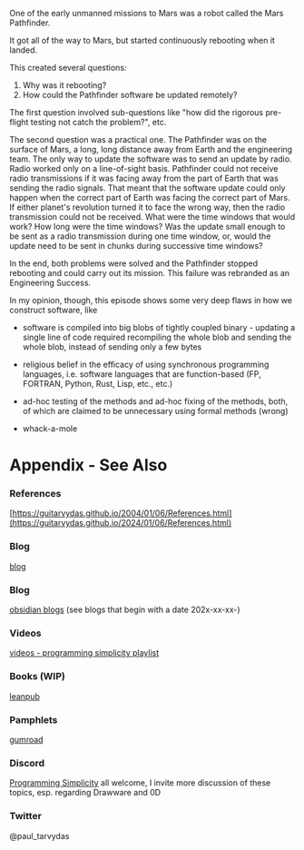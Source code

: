
One of the early unmanned missions to Mars was a robot called the Mars Pathfinder.

It got all of the way to Mars, but started continuously rebooting when it landed.

This created several questions:
1. Why was it rebooting?
2. How could the Pathfinder software be updated remotely?

The first question involved sub-questions like "how did the rigorous pre-flight testing not catch the problem?", etc.

The second question was a practical one.  The Pathfinder was on the surface of Mars, a long, long distance away from Earth and the engineering team.  The only way to update the software was to send an update by radio.  Radio worked only on a line-of-sight basis. Pathfinder could not receive radio transmissions if it was facing away from the part of Earth that was sending the radio signals. That meant that the software update could only happen when the correct part of Earth was facing the correct part of Mars.  If either planet's revolution turned it to face the wrong way, then the radio transmission could not be received.   What were the time windows that would work?  How long were the time windows?  Was the update small enough to be sent as a radio transmission during one time window, or, would the update need to be sent in chunks during successive time windows?

In the end, both problems were solved and the Pathfinder stopped rebooting and could carry out its mission.  This failure was rebranded as an Engineering Success.

In my opinion, though, this episode shows some very deep flaws in how we construct software, like
- software is compiled into big blobs of tightly coupled binary - updating a single line of code required recompiling the whole blob and sending the whole blob, instead of sending only a few bytes
- religious belief in the efficacy of using synchronous programming languages, i.e. software languages that are function-based (FP, FORTRAN, Python, Rust, Lisp, etc., etc.)

- ad-hoc testing of the methods and ad-hoc fixing of the methods, both, of which are claimed to be unnecessary using formal methods (wrong)
- whack-a-mole



# Appendix - See Also

### References

[https://guitarvydas.github.io/2004/01/06/References.html](https://guitarvydas.github.io/2024/01/06/References.html)

### Blog
[blog](https://guitarvydas.github.io/)

### Blog
[obsidian blogs](https://publish.obsidian.md/programmingsimplicity) (see blogs that begin with a date 202x-xx-xx-)
### Videos
[videos - programming simplicity playlist](https://www.youtube.com/@programmingsimplicity2980)
### Books (WIP)
[leanpub](https://leanpub.com/u/paul-tarvydas)
### Pamphlets
[gumroad](https://tarvydas.gumroad.com/l/dvtej?_gl=1*o7hy6z*_ga*MjA0NzUyMDY1Mi4xNzA3NDc3MDIx*_ga_6LJN6D94N6*MTcwNzQ3NzAyMC4xLjEuMTcwNzQ3NzI5Ni4wLjAuMA..)
### Discord
[Programming Simplicity](https://discord.gg/Jjx62ypR) all welcome, I invite more discussion of these topics, esp. regarding Drawware and 0D
### Twitter
@paul_tarvydas

<script src="https://utteranc.es/client.js" 
        repo="guitarvydas/guitarvydas.github.io" 
        issue-term="pathname" 
        theme="github-light" 
        crossorigin="anonymous" 
        async> 
</script> 
